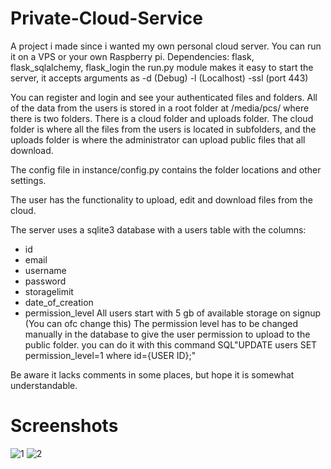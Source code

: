 # Private-Cloud-Service
A project i made since i wanted my own personal cloud server. You can run it on a VPS or your own Raspberry pi.
Dependencies: flask, flask_sqlalchemy, flask_login
the run.py module makes it easy to start the server, it accepts arguments as -d (Debug) -l (Localhost) -ssl (port 443)

You can register and login and see your authenticated files and folders. All of the data from the users is stored in a 
root folder at /media/pcs/ where there is two folders. There is a cloud folder and uploads folder. 
The cloud folder is where all the files from the users is located in subfolders, 
and the uploads folder is where the administrator can upload public files that all download.

The config file in instance/config.py contains the folder locations and other settings.

The user has the functionality to upload, edit and download files from the cloud.

The server uses a sqlite3 database with a users table with the columns:
- id
- email
- username
- password
- storagelimit
- date_of_creation
- permission_level
All users start with 5 gb of available storage on signup (You can ofc change this)
The permission level has to be changed manually in the database to give the user permission to upload to the public folder.
you can do it with this command SQL"UPDATE users SET permission_level=1 where id={USER ID};" 


Be aware it lacks comments in some places, but hope it is somewhat understandable.

# Screenshots
![1](https://i.imgur.com/zHBasax.png)
![2](https://i.imgur.com/Xrl1X3k.png)
